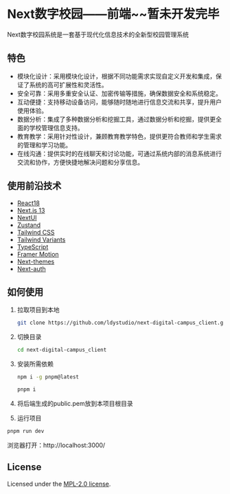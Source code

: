 # Next数字校园——前端~~暂未开发完毕

Next数字校园系统是一套基于现代化信息技术的全新型校园管理系统

## 特色

* 模块化设计：采用模块化设计，根据不同功能需求实现自定义开发和集成，保证了系统的高可扩展性和灵活性。
* 安全可靠：采用多重安全认证、加密传输等措施，确保数据安全和系统稳定。
* 互动便捷：支持移动设备访问，能够随时随地进行信息交流和共享，提升用户使用体验。
* 数据分析：集成了多种数据分析和挖掘工具，通过数据分析和挖掘，提供更全面的学校管理信息支持。
* 教育教学：采用针对性设计，兼顾教育教学特色，提供更符合教师和学生需求的管理和学习功能。
* 在线沟通：提供实时的在线聊天和讨论功能，可通过系统内部的消息系统进行交流和协作，方便快捷地解决问题和分享信息。

## 使用前沿技术

- [React18](https://react.dev/)
- [Next.js 13](https://nextjs.org/docs/getting-started)
- [NextUI](https://nextui.org)
- [Zustand](https://zustand-demo.pmnd.rs/)
- [Tailwind CSS](https://tailwindcss.com)
- [Tailwind Variants](https://tailwind-variants.org)
- [TypeScript](https://www.typescriptlang.org)
- [Framer Motion](https://www.framer.com/motion)
- [Next-themes](https://github.com/pacocoursey/next-themes)
- [Next-auth](https://github.com/nextauthjs/next-auth)

## 如何使用

1. 拉取项目到本地

   ```bash
   git clone https://github.com/ldystudio/next-digital-campus_client.git
   ```

2. 切换目录

   ```bash
   cd next-digital-campus_client
   ```

3. 安装所需依赖

   ```bash
   npm i -g pnpm@latest
   
   pnpm i
   ```

4. 将后端生成的public.pem放到本项目根目录

5. 运行项目


```bash
pnpm run dev
```

浏览器打开：http://localhost:3000/

## License

Licensed under the [MPL-2.0 license](https://github.com/ldystudio/next-digital-campus_client/blob/master/LICENSE).
